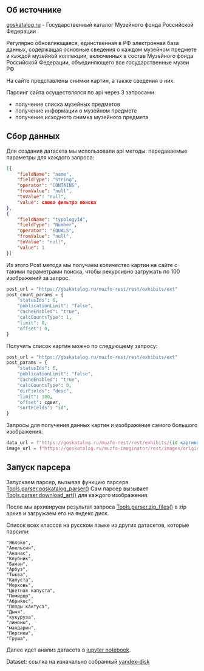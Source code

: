## Об источнике

[goskatalog.ru](https://goskatalog.ru/portal/#/) - Государственный каталог Музейного фонда
Российской Федерации

Регулярно обновляющаяся, единственная в РФ электронная база данных, содержащая основные сведения о
каждом музейном предмете и каждой музейной коллекции, включенных в состав Музейного фонда Российской
Федерации, объединяющего все государственные музеи РФ

На сайте представлены снимки картин, а также сведения о них.

Парсинг сайта осуществлялся по api через 3 запросами:

- получение списка музейных предметов
- получение информации о музейном предмете
- получение исходного снимка музейного предмета

## Сбор данных

Для создания датасета мы использовали api методы:
передаваемые параметры для каждого запроса:
```json
[{
    "fieldName": "name",
    "fieldType": "String",
    "operator": "CONTAINS",
    "fromValue": "null",
    "toValue": "null",
    "value": слово фильтра поиска
},
{
    "fieldName": "typologyId",
    "fieldType": "Number",
    "operator": "EQUALS",
    "fromValue": "null",
    "toValue": "null",
    "value": 1
}]
```
Из этого Post метода мы получаем количество картин на сайте с такими параметрами поиска, чтобы рекурсивно загружать по 100 изображений за запрос.
```python
post_url = "https://goskatalog.ru/muzfo-rest/rest/exhibits/ext"
post_count_params = {
    "statusIds": 6,
    "publicationLimit": "false",
    "cacheEnabled": "true",
    "calcCountsType": 1,
    "limit": 0,
    "offset": 0,
}
```
Получить список картин можно по следующему запросу:
```python
post_url = "https://goskatalog.ru/muzfo-rest/rest/exhibits/ext"
post_params = {
    "statusIds": 6,
    "publicationLimit": "false",
    "cacheEnabled": "true",
    "calcCountsType": 0,
    "dirFields": "desc",
    "limit": 100,
    "offset": сдвиг,
    "sortFields": "id",
}
```
Запросы для получения данных картин и изображение самого большого изображения:
```python
data_url = f"https://goskatalog.ru/muzfo-rest/rest/exhibits/{id картины}"
image_url = f"https://goskatalog.ru/muzfo-imaginator/rest/images/original/{id фотографии}?originalName={оригинальное название картины}"
```
## Запуск парсера
Запускаем парсер, вызывая функцию парсера [Tools.parser.goskatalog_parser()](../tools.md#Tools.parser.goskatalog_parser)
Сам парсер вызывает [Tools.parser.download_art()](../tools.md#Tools.parser.download_art) для каждого изображения.

После мы архивируем результат запроса [Tools.parser.zip_files()](../tools.md#Tools.parser.zip_files) в zip архив и загружаем его на яндекс диск.

Список всех классов на русском языке из других датасетов, которые парсили:

    "Яблоко",
    "Апельсин",
    "Ананас",
    "Клубник",
    "Банан",
    "Арбуз",
    "Тыква",
    "Капуста",
    "Морковь",
    "Цветная капуста",
    "Помидор",
    "Абрикос",
    "Плоды кактуса",
    "Дыня",
    "кукуруза",
    "лимоны",
    "мандарин",
    "Персики",
    "Груша",

Далее идет анализ датасета в [jupyter notebook](../goskatalog.ipynb).

Dataset: ссылка на изначально собранный [yandex-disk](https://disk.yandex.ru/d/bzb677Qx_d6aeg)
